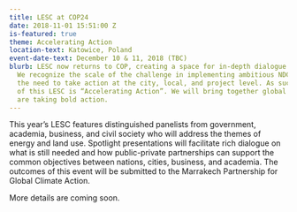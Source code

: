 ```yaml
---
title: LESC at COP24
date: 2018-11-01 15:51:00 Z
is-featured: true
theme: Accelerating Action
location-text: Katowice, Poland
event-date-text: December 10 & 11, 2018 (TBC)
blurb: LESC now returns to COP, creating a space for in-depth dialogue with policy-makers.
  We recognize the scale of the challenge in implementing ambitious NDCs, but also
  the need to take action at the city, local, and project level. As such, the theme
  of this LESC is “Accelerating Action”. We will bring together global leaders who
  are taking bold action.
---
```


This year’s LESC features distinguished panelists from government, academia, business, and civil society who will address the themes of energy and land use. Spotlight presentations will facilitate rich dialogue on what is still needed and how public-private partnerships can support the common objectives between nations, cities, business, and academia. The outcomes of this event will be submitted to the Marrakech Partnership for Global Climate Action. 

More details are coming soon.
